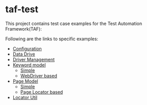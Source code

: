 taf-test
========

This project contains test case examples for the Test Automation Framework(TAF):

Following are the links to specific examples:

* [Configuration](https://github.com/menonvarun/taf-test/tree/master/src/test/java/com/menonvarun/test/automation/framework/config)
* [Data Drive](https://github.com/menonvarun/taf-test/tree/master/src/test/java/com/menonvarun/test/automation/framework/datadrive)
* [Driver Management](https://github.com/menonvarun/taf-test/tree/master/src/test/java/com/menonvarun/test/automation/framework/driver)
* [Keyword model](https://github.com/menonvarun/taf-test/tree/master/src/test/java/com/menonvarun/test/automation/framework/keyword)
  * [Simple](https://github.com/menonvarun/taf-test/tree/master/src/test/java/com/menonvarun/test/automation/framework/keyword/simpletest)
  * [WebDriver based](https://github.com/menonvarun/taf-test/tree/master/src/test/java/com/menonvarun/test/automation/framework/keyword/webdriverbased/google)
* [Page Model](https://github.com/menonvarun/taf-test/tree/master/src/test/java/com/menonvarun/test/automation/framework/pagemodel)
  * [Simple](https://github.com/menonvarun/taf-test/tree/master/src/test/java/com/menonvarun/test/automation/framework/pagemodel/simplepage)
  * [Page Locator based](https://github.com/menonvarun/taf-test/tree/master/src/test/java/com/menonvarun/test/automation/framework/pagemodel/pagelocator)
* [Locator Util](https://github.com/menonvarun/taf-test/tree/master/src/test/java/com/menonvarun/test/automation/framework/util/locator)


